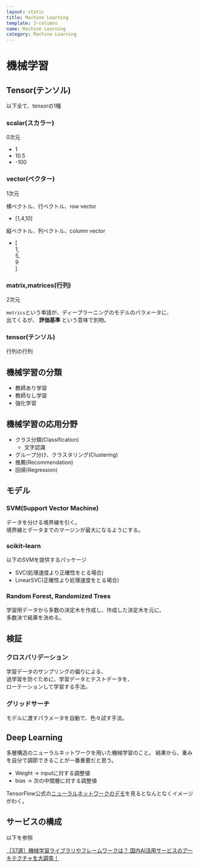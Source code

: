 ```yaml
---
layout: static
title: Machine Learning
template: 3-columns
name: Machine Learning
category: Machine Learning
---
```


# 機械学習

## Tensor(テンソル)
以下全て、tensorの1種

### scalar(スカラー)
0次元
- 1
- 10.5
- -100

### vector(ベクター)
1次元

横ベクトル、行ベクトル、row vector
- [1,4,10]

縦ベクトル、列ベクトル、column vector
- [  
1,  
5,  
9  
]  

### matrix,matrices(行列)
2次元

`metrics`という単語が、ディープラーニングのモデルのパラメータに、  
出てくるが、 **評価基準** という意味で別物。


### tensor(テンソル)
行列の行列

## 機械学習の分類
- 教師あり学習
- 教師なし学習
- 強化学習

## 機械学習の応用分野
- クラス分類(Classification)
  + 文字認識
- グループ分け、クラスタリング(Clustering)
- 推薦(Recommendation)
- 回帰(Regression)

## モデル

### SVM(Support Vector Machine)
データを分ける境界線を引く。  
境界線とデータまでのマージンが最大になるようにする。

### scikit-learn
以下のSVMを提供するパッケージ
- SVC(処理速度より正確性をとる場合)
- LinearSVC(正確性より処理速度をとる場合)

### Random Forest, Randomized Trees
学習用データから多数の決定木を作成し、作成した決定木を元に、  
多数決で結果を決める。

## 検証

### クロスバリデーション
学習データのサンプリングの偏りによる、  
過学習を防ぐために、学習データとテストデータを、   
ローテーションして学習する手法。

### グリッドサーチ
モデルに渡すパラメータを自動で、色々試す手法。

## Deep Learning
多層構造のニューラルネットワークを用いた機械学習のこと。
結果から、重みを自分で調節できることが一番重要だと思う。  

- Weight -> inputに対する調整値
- bias -> 次の中間層に対する調整値

TensorFlow公式の[ニューラルネットワークのデモ](http://playground.tensorflow.org/#activation=tanh&batchSize=10&dataset=xor&regDataset=reg-plane&learningRate=0.03&regularizationRate=0&noise=0&networkShape=1&seed=0.60237&showTestData=false&discretize=false&percTrainData=50&x=true&y=true&xTimesY=false&xSquared=false&ySquared=false&cosX=false&sinX=false&cosY=false&sinY=false&collectStats=false&problem=classification&initZero=false&hideText=false)を見るとなんとなくイメージがわく。


## サービスの構成

以下を参照

[［37選］機械学習ライブラリやフレームワークは？ 国内AI活用サービスのアーキテクチャを大調査！](https://employment.en-japan.com/engineerhub/entry/2017/11/30/110000)
